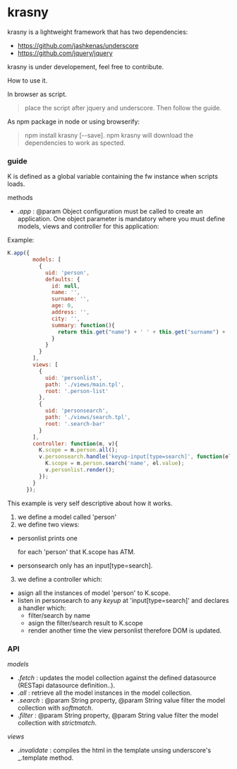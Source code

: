 # krasny

krasny is a lightweight framework that has two dependencies: 

- https://github.com/jashkenas/underscore
- https://github.com/jquery/jquery

krasny is under developement, feel free to contribute.

How to use it. 

In browser as script.

> place the script after jquery and underscore. Then follow the guide.

As npm package in node or using browserify:

> npm install krasny [--save]. npm krasny will download the dependencies to work as spected.

### guide

K is defined as a global variable containing the fw instance when scripts loads.

methods
- _.app_ : @param Object configuration 
must be called to create an application. One object parameter is mandatory where you must define models, views and controller for this application:

Example: 

``` javascript
K.app({
        models: [
          {
            uid: 'person',
            defaults: {
              id: null,
              name: '',
              surname: '',
              age: 0,
              address: '',
              city: '',
              summary: function(){
                return this.get("name") + ' ' + this.get("surname") + ', ' + this.get("age");
              }
            }
          }
        ],
        views: [
          {
            uid: 'personlist',
            path: './views/main.tpl',
            root: '.person-list'
          },
          {
            uid: 'personsearch',
            path: './views/search.tpl',
            root: '.search-bar'
          }
        ],
        controller: function(m, v){
          K.scope = m.person.all();
          v.personsearch.handle('keyup-input[type=search]', function(el, ev){
            K.scope = m.person.search('name', el.value);
            v.personlist.render();
          });
        }
      });
```
This example is very self descriptive about how it works.
1. we define a model called 'person'
2. we define two views:
  - personlist prints one <p> for each 'person' that K.scope has ATM.
  - personsearch only has an input[type=search].
3. we define a controller which:
  - asign all the instances of model 'person' to K.scope.
  - listen in personsearch to any *keyup* at 'input[type=search]' and declares a handler which:
    - filter/search by name
    - asign the filter/search result to K.scope
    - render another time the view personlist therefore DOM is updated.

### API

*models*

- _.fetch_ : 
updates the model collection against the defined datasource (RESTapi datasource definition..).
- _.all_ : 
retrieve all the model instances in the model collection.
- _.search_ : @param String property, @param String value
filter the model collection with *softmatch*.
- _.filter_ : @param String property, @param String value
filter the model collection with *strictmatch*.

*views*

- _.invalidate_ :
compiles the html in the template unsing underscore's _.template method.
